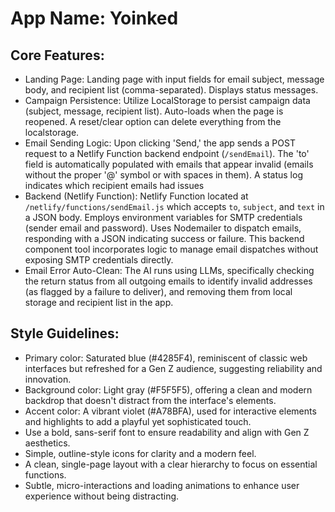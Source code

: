 # **App Name**: Yoinked

## Core Features:

- Landing Page: Landing page with input fields for email subject, message body, and recipient list (comma-separated). Displays status messages.
- Campaign Persistence: Utilize LocalStorage to persist campaign data (subject, message, recipient list). Auto-loads when the page is reopened. A reset/clear option can delete everything from the localstorage. 
- Email Sending Logic: Upon clicking 'Send,' the app sends a POST request to a Netlify Function backend endpoint (`/sendEmail`).  The 'to' field is automatically populated with emails that appear invalid (emails without the proper '@' symbol or with spaces in them). A status log indicates which recipient emails had issues
- Backend (Netlify Function): Netlify Function located at `/netlify/functions/sendEmail.js` which accepts `to`, `subject`, and `text` in a JSON body. Employs environment variables for SMTP credentials (sender email and password). Uses Nodemailer to dispatch emails, responding with a JSON indicating success or failure. This backend component tool incorporates logic to manage email dispatches without exposing SMTP credentials directly.
- Email Error Auto-Clean: The AI runs using LLMs, specifically checking the return status from all outgoing emails to identify invalid addresses (as flagged by a failure to deliver), and removing them from local storage and recipient list in the app.

## Style Guidelines:

- Primary color: Saturated blue (#4285F4), reminiscent of classic web interfaces but refreshed for a Gen Z audience, suggesting reliability and innovation.
- Background color: Light gray (#F5F5F5), offering a clean and modern backdrop that doesn't distract from the interface's elements.
- Accent color: A vibrant violet (#A78BFA), used for interactive elements and highlights to add a playful yet sophisticated touch.
- Use a bold, sans-serif font to ensure readability and align with Gen Z aesthetics. 
- Simple, outline-style icons for clarity and a modern feel. 
- A clean, single-page layout with a clear hierarchy to focus on essential functions.
- Subtle, micro-interactions and loading animations to enhance user experience without being distracting.